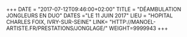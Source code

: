 +++
DATE = "2017-07-12T09:46:00+02:00"
TITLE = "DÉAMBULATION JONGLEURS EN DUO"
DATES ="LE 11 JUIN 2017"
LIEU = "HOPITAL CHARLES FOIX, IVRY-SUR-SEINE"
LINK= "HTTP://MANOEL-ARTISTE.FR/PRESTATIONS/JONGLAGE/"
WEIGHT=9999943
+++